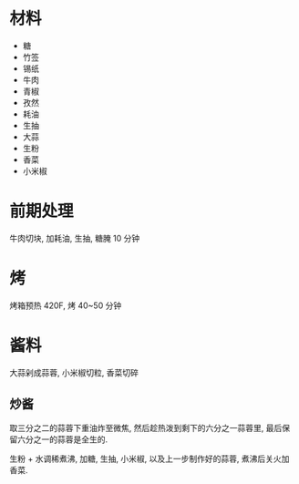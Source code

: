 # 材料
- 糖
- 竹签
- 锡纸
- 牛肉
- 青椒
- 孜然
- 耗油
- 生抽
- 大蒜
- 生粉
- 香菜
- 小米椒

# 前期处理
牛肉切块, 加耗油, 生抽, 糖腌 10 分钟

# 烤
烤箱预热 420F, 烤 40~50 分钟

# 酱料
大蒜剁成蒜蓉, 小米椒切粒, 香菜切碎

## 炒酱
取三分之二的蒜蓉下重油炸至微焦, 然后趁热泼到剩下的六分之一蒜蓉里, 最后保留六分之一的蒜蓉是全生的.

生粉 + 水调稀煮沸, 加糖, 生抽, 小米椒, 以及上一步制作好的蒜蓉, 煮沸后关火加香菜.
